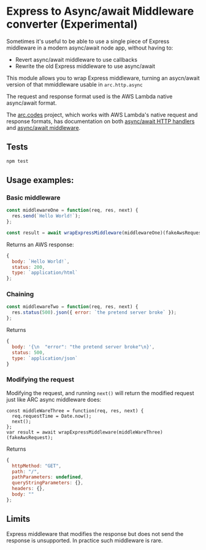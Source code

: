 # Express to Async/await Middleware converter (Experimental)

Sometimes it's useful to be able to use a single piece of Express middleware in a modern async/await node app, without having to:

 - Revert async/await middleware to use callbacks
 - Rewrite the old Express middleware to use async/await

This module allows you to wrap Express middleware, turning an asycn/await version of that mmiddleware usable in `arc.http.async`

The request and response format used is the AWS Lambda native async/await format.

The [arc.codes](https://arc.codes) project, which works with AWS Lambda's native request and response formats, has documentation on both [async/await HTTP handlers](https://arc.codes/primitives/http) and [async/await middleware](https://arc.codes/primitives/http). 

## Tests

```javascript
npm test
```

## Usage examples:

### Basic middleware

```javascript
const middlewareOne = function(req, res, next) {
  res.send(`Hello World!`);
};

const result = await wrapExpressMiddleware(middlewareOne)(fakeAwsRequest);
```

Returns an AWS response:

```javascript 
{
  body: `Hello World!`,
  status: 200,
  type: `application/html`
};
```

### Chaining

```javascript
const middlewareTwo = function(req, res, next) {
  res.status(500).json({ error: `the pretend server broke` });
};
```

Returns

```javascript
{
  body: '{\n  "error": "the pretend server broke"\n}',
  status: 500,
  type: `application/json`
}
```

### Modifying the request 

Modifying the request, and running `next()` will return the modified request just like ARC async middleware does:

```
const middleWareThree = function(req, res, next) {
  req.requestTime = Date.now();
  next();
};
var result = await wrapExpressMiddleware(middleWareThree)(fakeAwsRequest);
```

Returns 

```javascript
{
  httpMethod: "GET",
  path: "/",
  pathParameters: undefined,
  queryStringParameters: {},
  headers: {},
  body: ""
};
```

## Limits

Express middleware that modifies the response but does not send the response is unsupported. In practice such middleware is rare.
